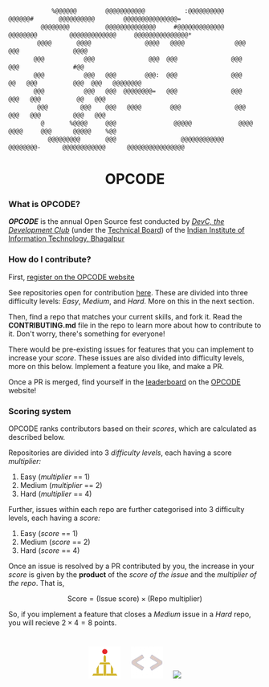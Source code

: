 ```
            %@@@@@@        @@@@@@@@@@@           :@@@@@@@@@@       @@@@@@#       @@@@@@@@@@        @@@@@@@@@@@@@@@=     
         @@@@@@@@          @@@@@@@@@@@@@@     #@@@@@@@@@@@@@    @@@@@@@@         @@@@@@@@@@@@@     @@@@@@@@@@@@@@@*     
        @@@@       @@@@               @@@@   @@@@              @@@        @@@               @@@@                        
       @@@           @@@               @@@  @@@               @@@          @@@               #@@                        
       @@@           @@@   @@@        @@@:  @@@               @@@           @@   @@@          @@@  @@@   @@@@@@@@       
       @@@           @@@   @@@  @@@@@@@@=   @@@               @@@          @@@   @@@          @@   @@@                  
        @@@         @@@    @@@   @@@@        @@@               @@@         @@@   @@@         @@@   @@@                  
         @       %@@@@     @@@                @@@@@             @@@@    @@@@     @@@      @@@@@    %@@                  
           @@@@@@@@@       @@@                  @@@@@@@@@@@@      @@@@@@@@-      @@@@@@@@@@@@      @@@@@@@@@@@@@@@@
```

<div align="center">
  
  # OPCODE

</div>

### What is OPCODE?

***OPCODE*** is the annual Open Source fest conducted by *[DevC, the Development Club](https://gymkhana.iiitbh.ac.in/technical/devc)* (under the [Technical Board](https://gymkhana.iiitbh.ac.in/technical))
of the [Indian Institute of Information Technology, Bhagalpur](https://iiitbh.ac.in)

### How do I contribute?

First, [register on the OPCODE website](https://opcode.gymkhana.iiitbh.ac.in/register)

See repositories open for contribution [here](https://github.com/orgs/OPCODE-Open-Spring-Fest/repositories). These are divided into three difficulty levels: *Easy*, *Medium*, and *Hard*. More on this in the next section.

Then, find a repo that matches your current skills, and fork it. Read the **CONTRIBUTING.md** file in the repo to learn more about how to contribute to it. Don't worry, there's something for everyone!

There would be pre-existing issues for features that you can implement to increase your *score*. These issues are also divided into difficulty levels, more on this below. Implement a feature you like, and make a PR.

Once a PR is merged, find yourself in the [leaderboard](https://opcode.gymkhana.iiitbh.ac.in/leaderboard) on the [OPCODE](https://opcode.gymkhana.iiitbh.ac.in/) website!

### Scoring system

OPCODE ranks contributors based on their *scores*, which are calculated as described below.

Repositories are divided into 3 *difficulty levels*, each having a score *multiplier:*

1. Easy (*multiplier* == 1)
2. Medium (*multiplier* == 2)
3. Hard (*multiplier* == 4)

Further, issues within each repo are further categorised into 3 difficulty levels, each having a *score:*

1. Easy (*score* == 1)
2. Medium (*score* == 2)
3. Hard (*score* == 4)

Once an issue is resolved by a PR contributed by you, the increase in your *score* is given by the **product** of the *score of the issue* and the *multiplier of the repo*. That is,

$$\text{Score} = (\text{Issue score)}\times(\text{Repo multiplier})$$

So, if you implement a feature that closes a *Medium* issue in a *Hard* repo, you will recieve $2 \times 4 = 8$ points.

#

<div align="center">

  [<img width="64px" src="logo.png">](https://gymkhana.iiitbh.ac.in/technical) &nbsp; &nbsp;
  [<img width="64px" src="devc_logo.png">](https://gymkhana.iiitbh.ac.in/technical/devc) &nbsp; &nbsp;
  [<img width="64px" src="https://github.com/OPCODE-Open-Spring-Fest.png">](https://opcode.gymkhana.iiitbh.ac.in/)

</div>
